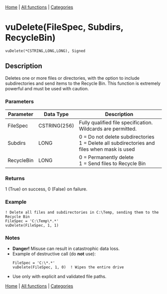 [Home](../index.md) | [All functions](../all-functions.md) | [Categories](../categories/index.md)

# vuDelete(FileSpec, Subdirs, RecycleBin)

```Prototype
vuDelete(*CSTRING,LONG,LONG), Signed
```


## Description
Deletes one or more files or directories, with the option to include subdirectories and send items to the Recycle Bin. This function is extremely powerful and must be used with caution.

### Parameters

| Parameter   | Data Type    | Description                                                                 |
|-------------|--------------|-----------------------------------------------------------------------------|
| FileSpec    | CSTRING(256) | Fully qualified file specification. Wildcards are permitted.                |
| Subdirs     | LONG         | 0 = Do not delete subdirectories <br> 1 = Delete all subdirectories and files when mask is used |
| RecycleBin  | LONG         | 0 = Permanently delete <br> 1 = Send files to Recycle Bin                   |

### Returns
1 (True) on success, 0 (False) on failure.

### Example

```Clarion
! Delete all files and subdirectories in C:\Temp, sending them to the Recycle Bin
FileSpec = 'C:\Temp\*.*'
vuDelete(FileSpec, 1, 1)
```

### Notes
- **Danger!** Misuse can result in catastrophic data loss.  
- Example of destructive call (do **not** use):  
  ```Clarion
  FileSpec = 'C:\*.*'
  vuDelete(FileSpec, 1, 0)  ! Wipes the entire drive
  ```
- Use only with explicit and validated file paths.

[Home](../index.md) | [All functions](../all-functions.md) | [Categories](../categories/index.md)
